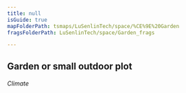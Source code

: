 ```yaml
---
title: null
isGuide: true
mapFolderPath: tsmaps/LuSenlinTech/space/%CE%9E%20Garden
fragsFolderPath: LuSenlinTech/space/Garden_frags

---
```



<!-- tsGuideRenderComment {"guide":{"id":"xbLL2M0sN","path":"LuSenlinTech/space","fragmentFolderPath":"LuSenlinTech/space/Garden_frags"},"fragment":{"id":"xbLL2M0sN","topLevelMapKey":"s7LPlH16Y","mapKeyChain":"s7LPlH16Y","guideID":"xbLL2M1VE","guidePath":"c:/GitHub/MuddySpud/MuddySpud.github.io/tsmaps/LuSenlinTech/space/Garden.tsmap","chartKey":"s7LPlH16Y","isLeaf":false,"options":[{"id":"xbLL312DX","option":"Next","iExitKey":"s7LPr60ZH","order":1}],"iKey":"s7LPr60IG"}} -->

## Garden or small outdoor plot

###### Climate

